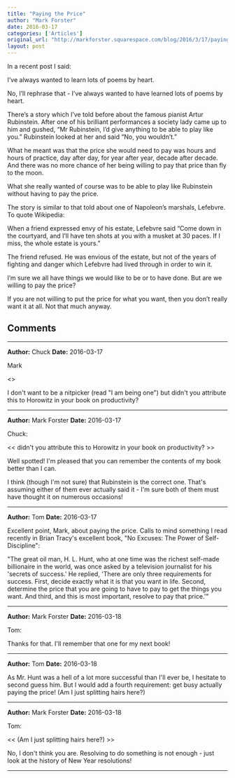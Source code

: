 ```yaml
---
title: "Paying the Price"
author: "Mark Forster"
date: 2016-03-17
categories: ['Articles']
original_url: "http://markforster.squarespace.com/blog/2016/3/17/paying-the-price.html"
layout: post
---
```


In a recent post I said:

I’ve always wanted to learn lots of poems by heart.

No, I’ll rephrase that - I’ve always wanted to have learned lots of poems by heart.

There’s a story which I’ve told before about the famous pianist Artur Rubinstein. After one of his brilliant performances a society lady came up to him and gushed, “Mr Rubinstein, I’d give anything to be able to play like you.” Rubinstein looked at her and said “No, you wouldn’t.”

What he meant was that the price she would need to pay was hours and hours of practice, day after day, for year after year, decade after decade. And there was no more chance of her being willing to pay that price than fly to the moon.

What she really wanted of course was to be able to play like Rubinstein without having to pay the price.

The story is similar to that told about one of Napoleon’s marshals, Lefebvre. To quote Wikipedia:

When a  friend expressed envy of his estate, Lefebvre said “Come down in the  courtyard, and I’ll have ten shots at you with a musket at 30 paces. If I  miss, the whole estate is yours.”

The friend refused. He was envious of the estate, but not of the years of fighting and danger which Lefebvre had lived through in order to win it.

I’m sure we all have things we would like to be or to have done. But are we willing to pay the price?

If you are not willing to put the price for what you want, then you don’t really want it at all. Not that much anyway.


## Comments

---

**Author:** Chuck
**Date:** 2016-03-17

Mark  
  
<<famous pianist Arthur Rubinstein >>  
  
I don't want to be a nitpicker (read "I am being one") but didn't you attribute this to Horowitz in your book on productivity?

---

**Author:** Mark Forster
**Date:** 2016-03-17

Chuck:  
  
<< didn't you attribute this to Horowitz in your book on productivity? >>  
  
Well spotted! I'm pleased that you can remember the contents of my book better than I can.   
  
I think (though I'm not sure) that Rubinstein is the correct one. That's assuming either of them ever actually said it - I'm sure both of them must have thought it on numerous occasions!

---

**Author:** Tom
**Date:** 2016-03-17

Excellent point, Mark, about paying the price. Calls to mind something I read recently in Brian Tracy's excellent book, "No Excuses: The Power of Self-Discipline":  
  
"The great oil man, H. L. Hunt, who at one time was the richest self-made billionaire in the world, was once asked by a television journalist for his 'secrets of success.' He replied, 'There are only three requirements for success. First, decide exactly what it is that you want in life. Second, determine the price that you are going to have to pay to get the things you want. And third, and this is most important, resolve to pay that price.'"

---

**Author:** Mark Forster
**Date:** 2016-03-18

Tom:  
  
Thanks for that. I'll remember that one for my next book!

---

**Author:** Tom
**Date:** 2016-03-18

As Mr. Hunt was a hell of a lot more successful than I'll ever be, I hesitate to second guess him. But I would add a fourth requirement: get busy actually paying the price! (Am I just splitting hairs here?)

---

**Author:** Mark Forster
**Date:** 2016-03-18

Tom:  
  
<< (Am I just splitting hairs here?) >>  
  
No, I don't think you are. Resolving to do something is not enough - just look at the history of New Year resolutions!

---
